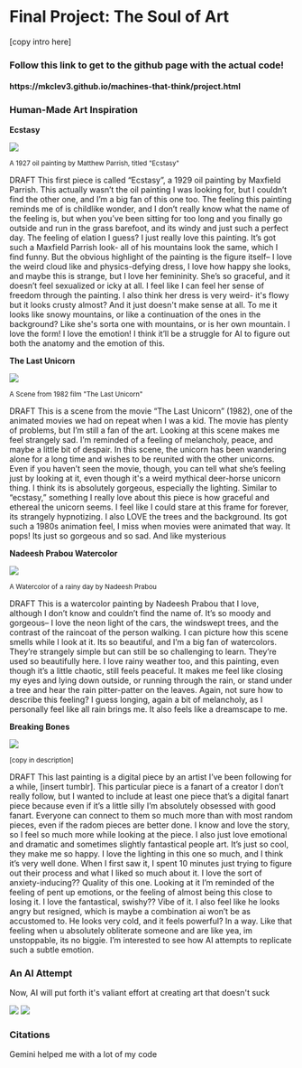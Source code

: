 # Final Project: The Soul of Art
[copy intro here]

<h3>Follow this link to get to the github page with the actual code!</h3>
<h4>https://mkclev3.github.io/machines-that-think/project.html</h4>

<h3>Human-Made Art Inspiration </h3>

**Ecstasy**


<img src="img/Ecstasy OG">


<sub> A 1927 oil painting by Matthew Parrish, titled "Ecstasy"</sub>

DRAFT This first piece is called “Ecstasy”, a 1929 oil painting by Maxfield Parrish. This actually wasn’t the oil painting I was looking for, but I couldn’t find the other one, and I’m a big fan of this one too. The feeling this painting reminds me of is childlike wonder, and I don’t really know what the name of the feeling is, but when you’ve been sitting for too long and you finally go outside and run in the grass barefoot, and its windy and just such a perfect day. The feeling of elation I guess? I just really love this painting. It’s got such a Maxfield Parrish look- all of his mountains look the same, which I find funny. But the obvious highlight of the painting is the figure itself– I love the weird cloud like and physics-defying dress, I love how happy she looks, and maybe this is strange, but I love her femininity. She’s so graceful, and it doesn’t feel sexualized or icky at all. I feel like I can feel her sense of freedom through the painting. I also think her dress is very weird- it's flowy but it looks crusty almost? And it just doesn't make sense at all. To me it looks like snowy mountains, or like a continuation of the ones in the background? Like she's sorta one with mountains, or is her own mountain. I love the form! I love the emotion! I think it’ll be a struggle for AI to figure out both the anatomy and the emotion of this.


**The Last Unicorn**


<img src="img/Unicorn OG">


<sub> A Scene from 1982 film "The Last Unicorn" </sub>

DRAFT This is a scene from the movie “The Last Unicorn” (1982), one of the animated movies we had on repeat when I was a kid. The movie has plenty of problems, but I’m still a fan of the art. Looking at this scene makes me feel strangely sad. I’m reminded of a feeling of melancholy, peace, and maybe a little bit of despair. In this scene, the unicorn has been wandering alone for a long time and wishes to be reunited with the other unicorns. Even if you haven’t seen the movie, though, you can tell what she’s feeling just by looking at it, even though it's a weird mythical deer-horse unicorn thing. I think its is absolutely gorgeous, especially the lighting. Similar to “ecstasy,” something I really love about this piece is how graceful and ethereal the unicorn seems. I feel like I could stare at this frame for forever, its strangely hypnotizing. I also LOVE the trees and the background. Its got such a 1980s animation feel, I miss when movies were animated that way. It pops! Its just so gorgeous and so sad. And like mysterious 


**Nadeesh Prabou Watercolor**


<img src="img/Watercolor OG">


<sub> A Watercolor of a rainy day by Nadeesh Prabou </sub>

DRAFT This is a watercolor painting by Nadeesh Prabou that I love, although I don’t know and couldn’t find the name of. It’s so moody and gorgeous– I love the neon light of the cars, the windswept trees, and the contrast of the raincoat of the person walking. I can picture how this scene smells while I look at it. Its so beautiful, and I’m a big fan of watercolors. They’re strangely simple but can still be so challenging to learn. They’re used so beautifully here. I love rainy weather too, and this painting, even though it’s a little chaotic, still feels peaceful. It makes me feel like closing my eyes and lying down outside, or running through the rain, or stand under a tree and hear the rain pitter-patter on the leaves. Again, not sure how to describe this feeling? I guess longing, again a bit of melancholy, as I personally feel like all rain brings me. It also feels like a dreamscape to me.


**Breaking Bones**


<img src="img/Bones OG">


<sub> [copy in description] </sub>

DRAFT This last painting is a digital piece by an artist I’ve been following for a while, [insert tumblr]. This particular piece is a fanart of a creator I don’t really follow, but I wanted to include at least one piece that’s a digital fanart piece because even if it’s a little silly I’m absolutely obsessed with good fanart. Everyone can connect to them so much more than with most random pieces, even if the radom pieces are better done. I know and love the story, so I feel so much more while looking at the piece. I also just love emotional and dramatic and sometimes slightly fantastical people art. It’s just so cool, they make me so happy. I love the lighting in this one so much, and I think it’s very well done. When I first saw it, I spent 10 minutes just trying to figure out their process and what I liked so much about it. I love the sort of anxiety-inducing?? Quality of this one. Looking at it I’m reminded of the feeling of pent up emotions, or the feeling of almost being this close to losing it. I love the fantastical, swishy?? Vibe of it. 
I also feel like he looks angry but resigned, which is maybe a combination ai won’t be as accustomed to. He looks very cold, and it feels powerful? In a way. Like that feeling when u absolutely obliterate someone and are like yea, im unstoppable, its no biggie. I’m interested to see how AI attempts to replicate such a subtle emotion.

<h3> An AI Attempt </h3>

Now, AI will put forth it's valiant effort at creating art that doesn't suck

<img src="img/Unicorn AI">

<img src="img/Bones AI">


<h3>Citations</h3>
Gemini helped me with a lot of my code
